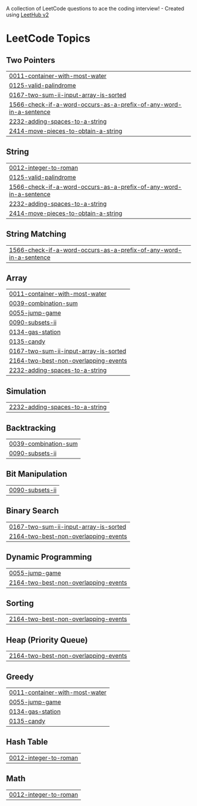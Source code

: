 A collection of LeetCode questions to ace the coding interview! - Created using [LeetHub v2](https://github.com/arunbhardwaj/LeetHub-2.0)
<!---LeetCode Topics Start-->
# LeetCode Topics
## Two Pointers
|  |
| ------- |
| [0011-container-with-most-water](https://github.com/avar-hub/Leetcode/tree/master/0011-container-with-most-water) |
| [0125-valid-palindrome](https://github.com/avar-hub/Leetcode/tree/master/0125-valid-palindrome) |
| [0167-two-sum-ii-input-array-is-sorted](https://github.com/avar-hub/Leetcode/tree/master/0167-two-sum-ii-input-array-is-sorted) |
| [1566-check-if-a-word-occurs-as-a-prefix-of-any-word-in-a-sentence](https://github.com/avar-hub/Leetcode/tree/master/1566-check-if-a-word-occurs-as-a-prefix-of-any-word-in-a-sentence) |
| [2232-adding-spaces-to-a-string](https://github.com/avar-hub/Leetcode/tree/master/2232-adding-spaces-to-a-string) |
| [2414-move-pieces-to-obtain-a-string](https://github.com/avar-hub/Leetcode/tree/master/2414-move-pieces-to-obtain-a-string) |
## String
|  |
| ------- |
| [0012-integer-to-roman](https://github.com/avar-hub/Leetcode/tree/master/0012-integer-to-roman) |
| [0125-valid-palindrome](https://github.com/avar-hub/Leetcode/tree/master/0125-valid-palindrome) |
| [1566-check-if-a-word-occurs-as-a-prefix-of-any-word-in-a-sentence](https://github.com/avar-hub/Leetcode/tree/master/1566-check-if-a-word-occurs-as-a-prefix-of-any-word-in-a-sentence) |
| [2232-adding-spaces-to-a-string](https://github.com/avar-hub/Leetcode/tree/master/2232-adding-spaces-to-a-string) |
| [2414-move-pieces-to-obtain-a-string](https://github.com/avar-hub/Leetcode/tree/master/2414-move-pieces-to-obtain-a-string) |
## String Matching
|  |
| ------- |
| [1566-check-if-a-word-occurs-as-a-prefix-of-any-word-in-a-sentence](https://github.com/avar-hub/Leetcode/tree/master/1566-check-if-a-word-occurs-as-a-prefix-of-any-word-in-a-sentence) |
## Array
|  |
| ------- |
| [0011-container-with-most-water](https://github.com/avar-hub/Leetcode/tree/master/0011-container-with-most-water) |
| [0039-combination-sum](https://github.com/avar-hub/Leetcode/tree/master/0039-combination-sum) |
| [0055-jump-game](https://github.com/avar-hub/Leetcode/tree/master/0055-jump-game) |
| [0090-subsets-ii](https://github.com/avar-hub/Leetcode/tree/master/0090-subsets-ii) |
| [0134-gas-station](https://github.com/avar-hub/Leetcode/tree/master/0134-gas-station) |
| [0135-candy](https://github.com/avar-hub/Leetcode/tree/master/0135-candy) |
| [0167-two-sum-ii-input-array-is-sorted](https://github.com/avar-hub/Leetcode/tree/master/0167-two-sum-ii-input-array-is-sorted) |
| [2164-two-best-non-overlapping-events](https://github.com/avar-hub/Leetcode/tree/master/2164-two-best-non-overlapping-events) |
| [2232-adding-spaces-to-a-string](https://github.com/avar-hub/Leetcode/tree/master/2232-adding-spaces-to-a-string) |
## Simulation
|  |
| ------- |
| [2232-adding-spaces-to-a-string](https://github.com/avar-hub/Leetcode/tree/master/2232-adding-spaces-to-a-string) |
## Backtracking
|  |
| ------- |
| [0039-combination-sum](https://github.com/avar-hub/Leetcode/tree/master/0039-combination-sum) |
| [0090-subsets-ii](https://github.com/avar-hub/Leetcode/tree/master/0090-subsets-ii) |
## Bit Manipulation
|  |
| ------- |
| [0090-subsets-ii](https://github.com/avar-hub/Leetcode/tree/master/0090-subsets-ii) |
## Binary Search
|  |
| ------- |
| [0167-two-sum-ii-input-array-is-sorted](https://github.com/avar-hub/Leetcode/tree/master/0167-two-sum-ii-input-array-is-sorted) |
| [2164-two-best-non-overlapping-events](https://github.com/avar-hub/Leetcode/tree/master/2164-two-best-non-overlapping-events) |
## Dynamic Programming
|  |
| ------- |
| [0055-jump-game](https://github.com/avar-hub/Leetcode/tree/master/0055-jump-game) |
| [2164-two-best-non-overlapping-events](https://github.com/avar-hub/Leetcode/tree/master/2164-two-best-non-overlapping-events) |
## Sorting
|  |
| ------- |
| [2164-two-best-non-overlapping-events](https://github.com/avar-hub/Leetcode/tree/master/2164-two-best-non-overlapping-events) |
## Heap (Priority Queue)
|  |
| ------- |
| [2164-two-best-non-overlapping-events](https://github.com/avar-hub/Leetcode/tree/master/2164-two-best-non-overlapping-events) |
## Greedy
|  |
| ------- |
| [0011-container-with-most-water](https://github.com/avar-hub/Leetcode/tree/master/0011-container-with-most-water) |
| [0055-jump-game](https://github.com/avar-hub/Leetcode/tree/master/0055-jump-game) |
| [0134-gas-station](https://github.com/avar-hub/Leetcode/tree/master/0134-gas-station) |
| [0135-candy](https://github.com/avar-hub/Leetcode/tree/master/0135-candy) |
## Hash Table
|  |
| ------- |
| [0012-integer-to-roman](https://github.com/avar-hub/Leetcode/tree/master/0012-integer-to-roman) |
## Math
|  |
| ------- |
| [0012-integer-to-roman](https://github.com/avar-hub/Leetcode/tree/master/0012-integer-to-roman) |
<!---LeetCode Topics End-->